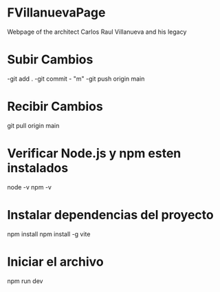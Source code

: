 # FVillanuevaPage
Webpage of the architect Carlos Raul Villanueva and his legacy

# Subir Cambios
-git add .
-git commit - "m"
-git push origin main

# Recibir Cambios 
git pull origin main

# Verificar Node.js y npm esten instalados
node -v
npm -v

# Instalar dependencias del proyecto
npm install
npm install -g vite

# Iniciar el archivo 
npm run dev